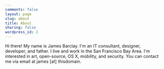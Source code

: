 ```yaml
---
comments: false
layout: page
slug: about
title: About
sharing: false
wordpress_id: 2
---
```


Hi there! My name is James Barclay. I'm an IT consultant, designer, developer, and father. I live and work in the San Francisco Bay Area. I'm interested in art, open-source, OS X, mobility, and security. You can contact me via email at james [at] thisdomain.
